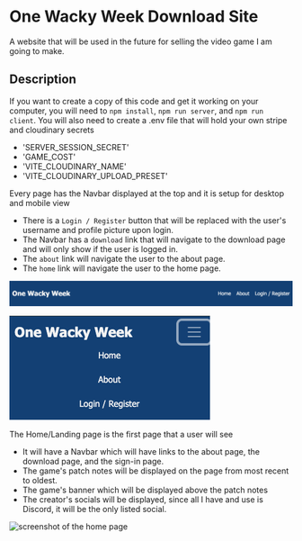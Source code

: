 # One Wacky Week Download Site

A website that will be used in the future for selling the video game I am going to make.

## Description

If you want to create a copy of this code and get it working on your computer, you will need to `npm install`, `npm run server`, and `npm run client`. You will also need to create a .env file that will hold your own stripe and cloudinary secrets
- 'SERVER_SESSION_SECRET'
- 'GAME_COST'
- 'VITE_CLOUDINARY_NAME'
- 'VITE_CLOUDINARY_UPLOAD_PRESET'

Every page has the Navbar displayed at the top and it is setup for desktop and mobile view
- There is a `Login / Register` button that will be replaced with the user's username and profile picture upon login.
- The Navbar has a `download` link that will navigate to the download page and will only show if the user is logged in.
- The `about` link will navigate the user to the about page.
- The `home` link will navigate the user to the home page.

![screenshot of the navbar on a desktop screen](./public/wireframes/navExp.png)

![screenshot of the nabar on a mobile device](./public/wireframes/navCond.png)

The Home/Landing page is the first page that a user will see
- It will have a Navbar which will have links to the about page, the download page, and the sign-in page.
- The game's patch notes will be displayed on the page from most recent to oldest.
- The game's banner which will be displayed above the patch notes
- The creator's socials will be displayed, since all I have and use is Discord, it will be the only listed social.


![screenshot of the home page](./public/wireframes/.png)


